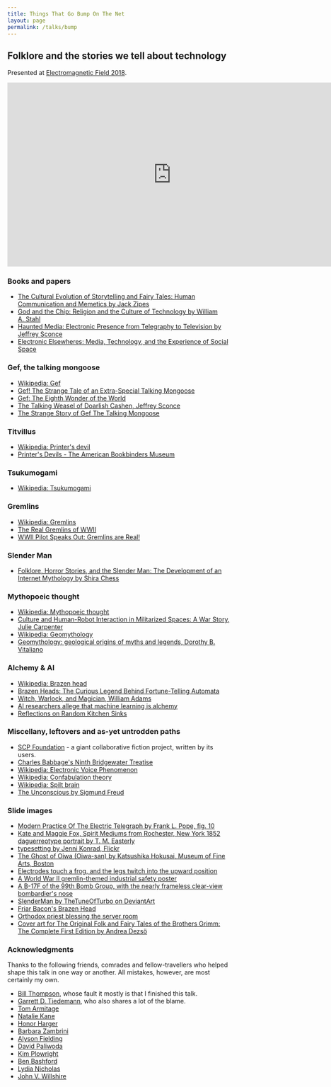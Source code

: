 ```yaml
---
title: Things That Go Bump On The Net
layout: page
permalink: /talks/bump
---
```


## Folklore and the stories we tell about technology
Presented at [Electromagnetic Field 2018](https://www.emfcamp.org/line-up/2018/425-things-that-go-bump-on-the-net).

<p>
<iframe width="740" height="416" onload="this.width='100%';this.height=this.offsetWidth*(315/560);" src="https://www.youtube.com/embed/NWjAuHEz5q4" frameborder="0" allow="autoplay; encrypted-media" allowfullscreen></iframe>
</p>

### Books and papers
- [The Cultural Evolution of Storytelling and Fairy
Tales: Human Communication and Memetics by Jack Zipes](http://assets.press.princeton.edu/chapters/s9676.pdf)
- [God and the Chip: Religion and the Culture of Technology by William A. Stahl](https://books.google.co.uk/books?id=g7L27aJS7WcC&lpg=PP1&pg=PP1#v=onepage&q&f=false)
- [Haunted Media: Electronic Presence from Telegraphy to Television by Jeffrey Sconce](https://www.dukeupress.edu/haunted-media)
- [Electronic Elsewheres: Media, Technology, and the Experience of Social Space](https://books.google.co.uk/books?id=rsZ3C011_dgC&lpg=PR19&ots=jbAZtWEn8E&dq=sconce%20gef&pg=PA38#v=onepage&q=sconce%20gef&f=false)

### Gef, the talking mongoose
- [Wikipedia: Gef](https://en.wikipedia.org/wiki/Gef)
- [Gef! The Strange Tale of an Extra-Special Talking Mongoose](http://strangeattractor.co.uk/news/gef-strange-tale-extra-special-talking-mongoose/)
- [Gef: The Eighth Wonder of the World](http://gefmongoose.blogspot.com/p/the-story-of-gef.html)
- [The Talking Weasel of Doarlish Cashen, Jeffrey Sconce](https://www.academia.edu/11742341/The_Talking_Weasel_of_Doarlish_Cashen)
- [The Strange Story of Gef The Talking Mongoose](http://mentalfloss.com/article/71816/strange-story-gef-talking-mongoose)

### Titvillus
- [Wikipedia: Printer's devil](https://en.wikipedia.org/wiki/Printer%27s_devil)
- [Printer's Devils - The American Bookbinders Museum](https://bookbindersmuseum.org/printers-devils/)

### Tsukumogami
- [Wikipedia: Tsukumogami](https://en.wikipedia.org/wiki/Tsukumogami)

### Gremlins
- [Wikipedia: Gremlins](https://en.wikipedia.org/wiki/Gremlin)
- [The Real Gremlins of WWII](https://mysteriousuniverse.org/2015/07/the-real-gremlins-of-wwii/)
- [WWII Pilot Speaks Out: Gremlins are Real!](http://cryptozoologynews.com/wwii-pilot-speaks-out-gremlins-are-real/)

### Slender Man
- [Folklore, Horror Stories, and the Slender Man: The Development of an Internet Mythology by Shira Chess](https://books.google.co.uk/books?id=xuGvBQAAQBAJ&lpg=PT58&pg=PT58#v=onepage&q&f=false)

### Mythopoeic thought
- [Wikipedia: Mythopoeic thought](https://en.wikipedia.org/wiki/Mythopoeic_thought)
- [Culture and Human-Robot Interaction in Militarized Spaces: A War Story, Julie Carpenter](https://books.google.co.uk/books?id=tj1jCwAAQBAJ&lpg=PT41&dq=mythmaking&pg=PT41#v=snippet&q=mythmaking&f=false)
- [Wikipedia: Geomythology](https://en.wikipedia.org/wiki/Geomythology)
- [Geomythology: geological origins of myths and legends, Dorothy B. Vitaliano ](http://sp.lyellcollection.org/content/specpubgsl/273/1/1.full.pdf)

### Alchemy & AI
- [Wikipedia: Brazen head](https://en.wikipedia.org/wiki/Brazen_head)
- [Brazen Heads: The Curious Legend Behind Fortune-Telling Automata](http://mentalfloss.com/article/502537/brazen-heads-curious-legend-behind-fortune-telling-automata)
- [Witch, Warlock, and Magician, William Adams](https://books.google.co.uk/books?id=3-tsDgAAQBAJ&lpg=PP1&pg=PT2#v=onepage&q&f=false)
- [AI researchers allege that machine learning is alchemy](http://www.sciencemag.org/news/2018/05/ai-researchers-allege-machine-learning-alchemy)
- [Reflections on Random Kitchen Sinks](http://www.argmin.net/2017/12/05/kitchen-sinks/)


### Miscellany, leftovers and as-yet untrodden paths
- [SCP Foundation](http://www.scp-wiki.net/) - a giant collaborative fiction project, written by its users.
- [Charles Babbage's Ninth Bridgewater Treatise](http://www.victorianweb.org/science/science_texts/bridgewater/b9.htm)
- [Wikipedia: Electronic Voice Phenomenon](https://en.wikipedia.org/wiki/Electronic_voice_phenomenon)
- [Wikipedia: Confabulation theory](https://en.wikipedia.org/wiki/Confabulation)
- [Wikipedia: Spilt brain](https://en.wikipedia.org/wiki/Split-brain)
- [The Unconscious by Sigmund Freud](https://www.goodreads.com/book/show/229883.The_Unconscious)

### Slide images
- [Modern Practice Of The Electric Telegraph by Frank L. Pope, fig. 10](https://www.insulators.info/books/mpet/)
- [Kate and Maggie Fox, Spirit Mediums from Rochester, New York
1852 daguerreotype portrait by T. M. Easterly](http://www.porcelainista.net/?p=12747)
- [typesetting by Jenni Konrad, Flickr](https://www.flickr.com/photos/queen_of_subtle/4462520710)
- [The Ghost of Oiwa (Oiwa-san) by Katsushika Hokusai, Museum of Fine Arts, Boston](https://www.mfa.org/collections/object/the-ghost-of-oiwa-oiwa-san-from-the-series-one-hundred-ghost-stories-hyaku-monogatari-129277)
- [Electrodes touch a frog, and the legs twitch into the upward position](https://en.wikipedia.org/wiki/Luigi_Galvani#/media/File:Galvani-frogs-legs-electricity.jpg)
- [A World War II gremlin-themed industrial safety poster](https://en.wikipedia.org/wiki/Gremlin#/media/File:Gremlins_think_it%27s_fun_to_hurt_you._Use_care_always._Back_up_our_battleskies%5E_-_NARA_-_535381.jpg)
- [A B-17F of the 99th Bomb Group, with the nearly frameless clear-view bombardier's nose](https://en.wikipedia.org/wiki/Boeing_B-17_Flying_Fortress#/media/File:Boeing_B-17F_42-29513_in_flight,_1943.jpg)
- [SlenderMan by TheTuneOfTurbo on DeviantArt](https://www.deviantart.com/thetuneofturbo/art/SlenderMan-177739732)
- [Friar Bacon's Brazen Head](https://commons.wikimedia.org/wiki/File:Friar_Bacon%27s_Brazen_Head.png)
- [Orthodox priest blessing the server room](https://www.reddit.com/r/ANormalDayInRussia/comments/2ppco5/orthodox_priest_blessing_the_server_room/)
- [Cover art for The Original Folk and Fairy Tales of the Brothers Grimm: The Complete First Edition by Andrea Dezsö](http://www.andreadezso.com/book-illustration)


### Acknowledgments

Thanks to the following friends, comrades and fellow-travellers who helped shape this talk in one way or another. All mistakes, however, are most certainly my own.

- [Bill Thompson](https://twitter.com/billt), whose fault it mostly is that I finished this talk.
- [Garrett D. Tiedemann](https://twitter.com/whitewhalepod), who also shares a lot of the blame.
- [Tom Armitage](https://twitter.com/tom_armitage)
- [Natalie Kane](https://twitter.com/nd_kane)
- [Honor Harger](https://twitter.com/honorharger)
- [Barbara Zambrini](https://twitter.com/fraulicia)
- [Alyson Fielding](https://twitter.com/alysonf)
- [David Paliwoda](https://twitter.com/davepaliwoda)
- [Kim Plowright](https://twitter.com/mildlydiverting)
- [Ben Bashford](https://twitter.com/bashford)
- [Lydia Nicholas](https://twitter.com/LydNicholas)
- [John V. Willshire](https://twitter.com/willsh)